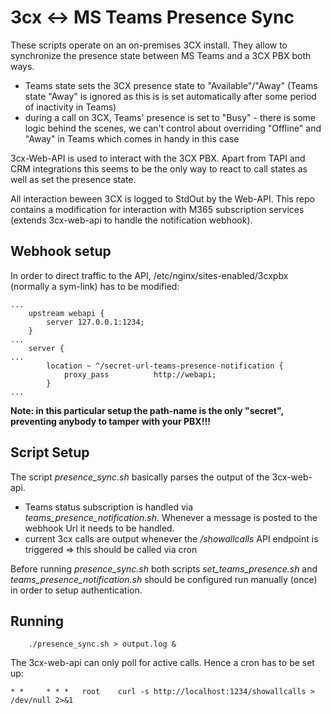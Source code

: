 # 3cx <-> MS Teams Presence Sync

These scripts operate on an on-premises 3CX install. They allow to synchronize the presence state between MS Teams and a 3CX PBX both ways.

* Teams state sets the 3CX presence state to "Available"/"Away" (Teams state "Away" is ignored as this is is set automatically after some period of inactivity in Teams)
* during a call on 3CX, Teams' presence is set to "Busy" - there is some logic behind the scenes, we can't control about overriding "Offline" and "Away" in Teams which comes in handy in this case

3cx-Web-API is used to interact with the 3CX PBX. Apart from TAPI and CRM integrations this seems to be the only way to react to call states as well as set the presence state.

All interaction beween 3CX is logged to StdOut by the Web-API. This repo contains a modification for interaction with M365 subscription services (extends 3cx-web-api to handle the notification webhook).

## Webhook setup

In order to direct traffic to the API, /etc/nginx/sites-enabled/3cxpbx (normally a sym-link) has to be modified:
````
...
    upstream webapi {
        server 127.0.0.1:1234;
    }
...
    server {
...
        location ~ ^/secret-url-teams-presence-notification {
            proxy_pass          http://webapi;
        }
...
````
**Note: in this particular setup the path-name is the only "secret", preventing anybody to tamper with your PBX!!!**

## Script Setup

The script *presence_sync.sh* basically parses the output of the 3cx-web-api.
* Teams status subscription is handled via *teams_presence_notification.sh*. Whenever a message is posted to the webhook Url it needs to be handled.
* current 3cx calls are output whenever the */showallcalls* API endpoint is triggered => this should be called via cron

Before running *presence_sync.sh* both scripts *set_teams_presence.sh* and *teams_presence_notification.sh* should be configured run manually (once) in order to setup authentication.

## Running
````
    ./presence_sync.sh > output.log &
````
The 3cx-web-api can only poll for active calls. Hence a cron has to be set up:
````
* *     * * *   root    curl -s http://localhost:1234/showallcalls > /dev/null 2>&1
````
